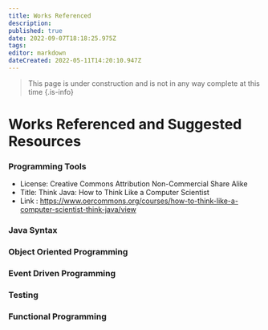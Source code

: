 ```yaml
---
title: Works Referenced
description: 
published: true
date: 2022-09-07T18:18:25.975Z
tags: 
editor: markdown
dateCreated: 2022-05-11T14:20:10.947Z
---
```


> This page is under construction and is not in any way complete at this time
{.is-info}


# Works Referenced and Suggested Resources

### Programming Tools


- License: Creative Commons Attribution Non-Commercial Share Alike	
- Title: Think Java: How to Think Like a Computer Scientist
- Link : https://www.oercommons.org/courses/how-to-think-like-a-computer-scientist-think-java/view


### Java Syntax

### Object Oriented Programming


### Event Driven Programming


### Testing


### Functional Programming

